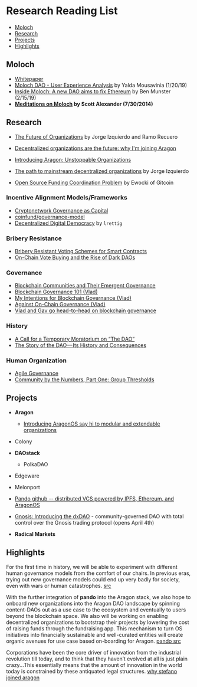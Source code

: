 # Research Reading List

* [Moloch](#moloch)
* [Research](#dao)
* [Projects](#proj)
* [Highlights](#high)

## Moloch <a name = "moloch"></a>

* [Whitepaper](https://github.com/MolochVentures/Whitepaper)
* [Moloch DAO - User Experience Analysis](https://medium.com/@stellarmagnet/moloch-dao-user-experience-analysis-644a0356955) by Yalda Mousavinia (1/20/19)
* [Inside Moloch: A new DAO aims to fix Ethereum](https://decryptmedia.com/5206/fixing-ethereum) by Ben Munster (2/15/19)
* **[Meditations on Moloch](https://slatestarcodex.com/2014/07/30/meditations-on-moloch/)  by Scott Alexander (7/30/2014)**

## Research <a name = "gov"></a>

* [The Future of Organizations](http://blog.aragon.one/the-future-of-organizations/) by Jorge Izquierdo and Ramo Recuero
* [Decentralized organizations are the future: why I'm joining Aragon](https://medium.com/@stefanobernardi/decentralized-organizations-are-the-future-why-im-joining-aragon-52ddd339ed2e)
* [Introducing Aragon: Unstoppable Organizations](https://medium.com/aragondec/introducing-aragon-unstoppable-companies-58c1fd2d00ce)
* [The path to mainstream decentralized organizations](https://medium.com/aragondec/the-path-to-mainstream-decentralized-organizations-d95a89d3cac4) by Jorge Izquierdo

* [Open Source Funding Coordination Problem](https://docs.google.com/presentation/d/1LsxqC_aRp9fVbqsTF6fKF1JcaRQFWPz2M2lgZwkcU70/edit#slide=id.g5676e801cb_1_62) by Ewocki of Gitcoin

### Incentive Alignment Models/Frameworks
* [Cryptonetwork Governance as Capital](https://www.placeholder.vc/blog/2019/2/19/cryptonetwork-governance-as-capital)
* [coinfund/governance-model](https://github.com/coinfund/governance-model)
* [Decentralized Digital Democracy](https://github.com/lrettig/paper) by `lrettig`

### Bribery Resistance
* [Bribery Resistant Voting Schemes for Smart Contracts](https://ethresear.ch/t/bribery-resistant-voting-schemes-for-smart-contracts/3354)
* [On-Chain Vote Buying and the Rise of Dark DAOs](http://hackingdistributed.com/2018/07/02/on-chain-vote-buying/)

### Governance
* [Blockchain Communities and Their Emergent Governance](https://medium.com/amentum/blockchain-communities-and-their-emergent-governance-cfe5627dcf52)
* [Blockchain Governance 101 (Vlad)](https://blog.goodaudience.com/blockchain-governance-101-eea5201d7992)
* [My Intentions for Blockchain Governance (Vlad)](https://medium.com/@Vlad_Zamfir/my-intentions-for-blockchain-governance-801d19d378e5)
* [Against On-Chain Governance (Vlad)](https://medium.com/@Vlad_Zamfir/against-on-chain-governance-a4ceacd040ca)
* [Vlad and Gav go head-to-head on blockchain governance](https://www.zeroknowledge.fm/52)

### History
* [A Call for a Temporary Moratorium on “The DAO”](https://docs.google.com/document/d/10kTyCmGPhvZy94F7VWyS-dQ4lsBacR2dUgGTtV98C40/edit#heading=h.exdzp88avpn4)
* [The Story of the DAO — Its History and Consequences](https://medium.com/swlh/the-story-of-the-dao-its-history-and-consequences-71e6a8a551ee)

### Human Organization
* [Agile Governance](https://www.researchgate.net/publication/299578743_Foundations_for_an_Agile_Governance_Manifesto_a_bridge_for_business_agility)
* [Community by the Numbers, Part One: Group Thresholds](http://www.lifewithalacrity.com/2008/09/group-threshold.html)

## Projects <a name = "proj"></a>

* **Aragon**
    * [Introducing AragonOS say hi to modular and extendable organizations](https://medium.com/aragondec/introducing-aragonos-say-hi-to-modular-and-extendable-organizations-8555af1076f3)

* Colony
* **DAOstack**
    * PolkaDAO
* Edgeware
* Melonport
* [Pando github -- distributed VCS powered by IPFS, Ethereum, and AragonOS](https://github.com/pandonetwork/pando)
* [Gnosis: Introducing the dxDAO](https://blog.gnosis.pm/introducing-the-dxdao-27ec4301eced) - community-governed DAO with total control over the Gnosis trading protocol (opens April 4th)

* **Radical Markets**

## Highlights <a name = "high"></a>

For the first time in history, we will be able to experiment with different human governance models from the comfort of our chairs. In previous eras, trying out new governance models could end up very badly for society, even with wars or human catastrophes. [src](https://medium.com/aragondec/introducing-aragonos-say-hi-to-modular-and-extendable-organizations-8555af1076f3)

With the further integration of **pando** into the Aragon stack, we also hope to onboard new organizations into the Aragon DAO landscape by spinning content-DAOs out as a use case to the ecosystem and eventually to users beyond the blockchain space. We also will be working on enabling decentralized organizations to bootstrap their projects by lowering the cost of raising funds through the fundraising app. This mechanism to turn OS initiatives into financially sustainable and well-curated entities will create organic avenues for use case based on-boarding for Aragon. [pando src](https://medium.com/pando-network/announcing-pandos-agp-proposal-aragon-black-78ce0b805dae)

Corporations have been the core driver of innovation from the industrial revolution till today, and to think that they haven’t evolved at all is just plain crazy...This essentially means that the amount of innovation in the world today is constrained by these antiquated legal structures. [why stefano joined aragon](https://medium.com/@stefanobernardi/decentralized-organizations-are-the-future-why-im-joining-aragon-52ddd339ed2e)